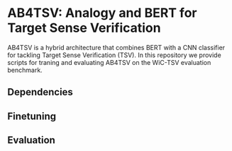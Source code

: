 # AB4TSV: Analogy and BERT for Target Sense Verification

AB4TSV is a hybrid architecture that combines BERT with a CNN classifier for tackling Target Sense Verification (TSV). In this repository we provide scripts for traning and evaluating AB4TSV on the WiC-TSV evaluation benchmark.

## Dependencies

## Finetuning

## Evaluation
